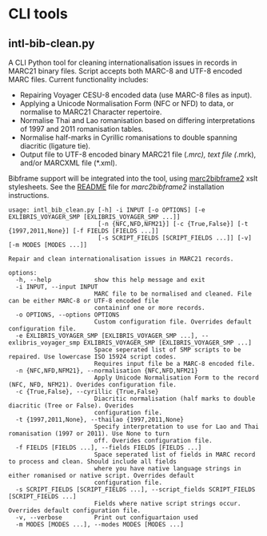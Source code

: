 # CLI tools

## intl-bib-clean.py

A CLI Python tool for cleaning internationalisation issues in records in MARC21 binary files. Script accepts both MARC-8 and UTF-8 encoded MARC files. Current functionality includes:

* Repairing Voyager CESU-8 encoded data (use MARC-8 files as input).
* Applying a Unicode Normalisation Form (NFC or NFD) to data, or normalise to MARC21 Character repertoire.
* Normalise Thai and Lao romanisation based on differing interpretations of 1997 and 2011 romanisation tables.
* Normalise half-marks in Cyrillic romanisations to double spanning diacritic (ligature tie).
* Output file to UTF-8 encoded binary MARC21 file (*.mrc), text file (*.mrk), and/or MARCXML file (*.xml).

Bibframe support will be integrated into the tool, using [marc2bibframe2](https://github.com/lcnetdev/marc2bibframe2) xslt stylesheets. See the [README](https://github.com/enabling-languages/library-i18n/tree/main/cli) file for _marc2bibframe2_ installation instructions.

```
usage: intl_bib_clean.py [-h] -i INPUT [-o OPTIONS] [-e EXLIBRIS_VOYAGER_SMP [EXLIBRIS_VOYAGER_SMP ...]]
                         [-n {NFC,NFD,NFM21}] [-c {True,False}] [-t {1997,2011,None}] [-f FIELDS [FIELDS ...]]
                         [-s SCRIPT_FIELDS [SCRIPT_FIELDS ...]] [-v] [-m MODES [MODES ...]]

Repair and clean internationalisation issues in MARC21 records.

options:
  -h, --help            show this help message and exit
  -i INPUT, --input INPUT
                        MARC file to be normalised and cleaned. File can be either MARC-8 or UTF-8 encoded file
                        containinf one or more records.
  -o OPTIONS, --options OPTIONS
                        Custom configuration file. Overrides default configuration file.
  -e EXLIBRIS_VOYAGER_SMP [EXLIBRIS_VOYAGER_SMP ...], --exlibris_voyager_smp EXLIBRIS_VOYAGER_SMP [EXLIBRIS_VOYAGER_SMP ...]
                        Space seperated list of SMP scripts to be repaired. Use lowercase ISO 15924 script codes.
                        Requires input file be a MARC-8 encoded file.
  -n {NFC,NFD,NFM21}, --normalisation {NFC,NFD,NFM21}
                        Apply Unicode Normalisation Form to the record (NFC, NFD, NFM21). Overides configuration file.
  -c {True,False}, --cyrillic {True,False}
                        Diacritic normalisation (half marks to double diacritic (Tree or False). Overides
                        configuration file.
  -t {1997,2011,None}, --thailao {1997,2011,None}
                        Specify interpretation to use for Lao and Thai romanisation (1997 or 2011). Use None to turn
                        off. Overides configuration file.
  -f FIELDS [FIELDS ...], --fields FIELDS [FIELDS ...]
                        Space seperated list of fields in MARC record to process and clean. Should include all fields
                        where you have native language strings in either romanised or native script. Overrides default
                        configuration file.
  -s SCRIPT_FIELDS [SCRIPT_FIELDS ...], --script_fields SCRIPT_FIELDS [SCRIPT_FIELDS ...]
                        Fields where native script strings occur. Overrides default configuration file.
  -v, --verbose         Print out configuartaion used
  -m MODES [MODES ...], --modes MODES [MODES ...]
```